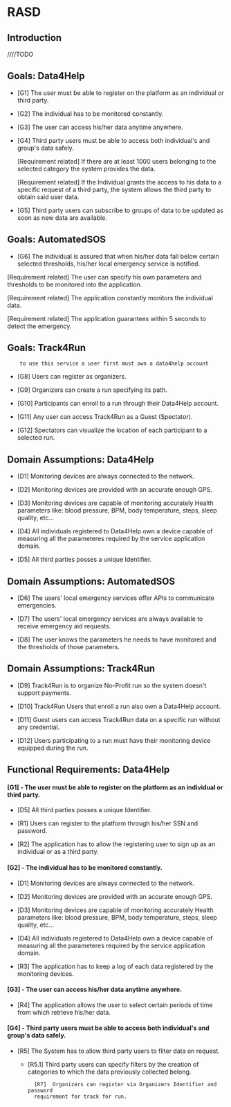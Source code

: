 # RASD

## Introduction

////TODO

## Goals: Data4Help

* [G1]  The user must be able to register on the platform as an individual or third party.

* [G2]  The individual has to be monitored constantly.

* [G3]  The user can access his/her data anytime anywhere.

* [G4]  Third party users must be able to access both individual's and group's data safely.

  [Requirement related]  If there are at least 1000 users belonging to the selected category the system provides the data.
  
  [Requirement related]  If the Individual grants the access to his data to a specific request of a third party, the system allows the third party to obtain said user data.

* [G5]  Third party users can subscribe to groups of data to be updated as soon as new data are available.

## Goals: AutomatedSOS

* [G6] The individual is assured that when his/her data fall below certain selected thresholds, his/her local emergency service is notified.

 [Requirement related]  The user can specify his own parameters and thresholds to be monitored into the application.

 [Requirement related]  The application constantly monitors the individual data.

 [Requirement related]  The application guarantees within 5 seconds to detect the emergency.


## Goals: Track4Run
        to use this service a user first must own a data4help account

* [G8]  Users can register as organizers.

* [G9]  Organizers can create a run specifying its path.

* [G10]  Participants can enroll to a run through their Data4Help account.

* [G11]  Any user can access Track4Run as a Guest (Spectator).

* [G12]  Spectators can visualize the location of each participant to a selected run.


## Domain Assumptions: Data4Help

* [D1]  Monitoring devices are always connected to the network.

* [D2]  Monitoring devices are provided with an accurate enough GPS.

* [D3]  Monitoring devices are capable of monitoring accurately Health parameters like: blood pressure, BPM, body temperature, steps, sleep quality, etc...

* [D4]  All individuals registered to Data4Help own a device capable of measuring all the parameteres required by the service application domain.

* [D5]  All third parties posses a unique Identifier.

## Domain Assumptions: AutomatedSOS

* [D6]  The users' local emergency services offer APIs to communicate emergencies.

* [D7]  The users' local emergency services are always available to receive emergency aid requests.

* [D8]  The user knows the parameters he needs to have monitored and the thresholds of those parameters.


## Domain Assumptions: Track4Run

* [D9]  Track4Run is to organize No-Profit run so the system doesn't support payments.

* [D10]  Track4Run Users that enroll a run also own a Data4Help account.

* [D11]  Guest users can access Track4Run data on a specific run without any credential.

* [D12]  Users participating to a run must have their monitoring device equipped during the run.

## Functional Requirements: Data4Help

#### [G1] - The user must be able to register on the platform as an individual or third party.

* [D5]  All third parties posses a unique Identifier.

* [R1]  Users can register to the platform through his/her SSN and password.

* [R2]  The application has to allow the registering user to sign up as an individual or as a third party.


#### [G2] - The individual has to be monitored constantly.

* [D1]  Monitoring devices are always connected to the network.

* [D2]  Monitoring devices are provided with an accurate enough GPS.

* [D3]  Monitoring devices are capable of monitoring accurately Health parameters like: blood pressure, BPM, body temperature, steps, sleep quality, etc...

* [D4]  All individuals registered to Data4Help own a device capable of measuring all the parameteres required by the service application domain.

* [R3]  The application has to keep a log of each data registered by the monitoring devices.
  

#### [G3] - The user can access his/her data anytime anywhere.

* [R4]  The application allows the user to select certain periods of time from which retrieve his/her data.  


#### [G4] - Third party users must be able to access both individual's and group's data safely.

* [R5]  The System has to allow third party users to filter data on request.
    - [R5.1]  Third party users can specify filters by the creation of categories to which the data previously collected belong.
    
            [R7]  Organizers can register via Organizers Identifier and password
            requirement for track for run.

